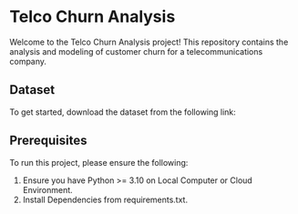 # **Telco Churn Analysis**
Welcome to the Telco Churn Analysis project! This repository contains the analysis and modeling of customer churn for a telecommunications company.

## Dataset
To get started, download the dataset from the following link:
<Download Dataset>

## Prerequisites
To run this project, please ensure the following:
1. Ensure you have Python >= 3.10 on Local Computer or Cloud Environment.
2. Install Dependencies from requirements.txt.
